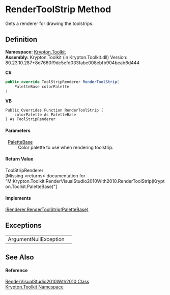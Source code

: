 # RenderToolStrip Method


Gets a renderer for drawing the toolstrips.



## Definition
**Namespace:** <a href="79d2eac2-21f4-54ff-7552-b20c33c30600.md">Krypton.Toolkit</a>  
**Assembly:** Krypton.Toolkit (in Krypton.Toolkit.dll) Version: 80.23.10.287+8d7660f9dc5efd033fabe008ebfb904beab6d444

**C#**
``` C#
public override ToolStripRenderer RenderToolStrip(
	PaletteBase colorPalette
)
```
**VB**
``` VB
Public Overrides Function RenderToolStrip ( 
	colorPalette As PaletteBase
) As ToolStripRenderer
```



#### Parameters
<dl><dt>  <a href="6da77fa5-1590-4646-f2ea-70002c922aee.md">PaletteBase</a></dt><dd>Color palette to use when rendering toolstrip.</dd></dl>

#### Return Value
ToolStripRenderer  
\[Missing &lt;returns&gt; documentation for "M:Krypton.Toolkit.RenderVisualStudio2010With2010.RenderToolStrip(Krypton.Toolkit.PaletteBase)"\]

#### Implements
<a href="42086811-63d4-656f-13a7-5f121bde4e65.md">IRenderer.RenderToolStrip(PaletteBase)</a>  


## Exceptions
<table>
<tr>
<td>ArgumentNullException</td>
<td /></tr>
</table>

## See Also


#### Reference
<a href="b78778e6-a606-ce02-6351-3c5fc92c22ca.md">RenderVisualStudio2010With2010 Class</a>  
<a href="79d2eac2-21f4-54ff-7552-b20c33c30600.md">Krypton.Toolkit Namespace</a>  
